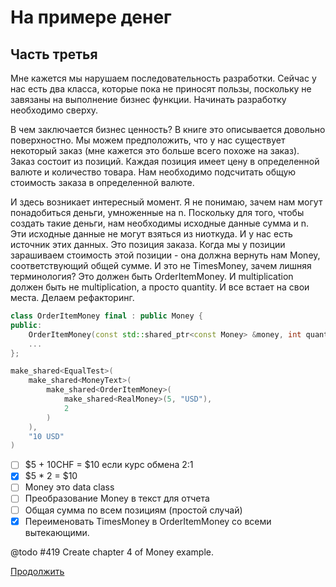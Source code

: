 # На примере денег

## Часть третья

Мне кажется мы нарушаем последовательность разработки.
Сейчас у нас есть два класса, которые пока не приносят пользы,
поскольку не завязаны на выполнение бизнес функции.
Начинать разработку необходимо сверху.

В чем заключается бизнес ценность?
В книге это описывается довольно поверхностно.
Мы можем предположить, что у нас существует некоторый заказ (мне кажется это больше всего похоже на заказ).
Заказ состоит из позиций.
Каждая позиция имеет цену в определенной валюте и количество товара.
Нам необходимо подсчитать общую стоимость заказа в определенной валюте.

И здесь возникает интересный момент.
Я не понимаю, зачем нам могут понадобиться деньги, умноженные на n.
Поскольку для того, чтобы создать такие деньги, нам необходимы исходные данные сумма и n.
Эти исходные данные не могут взяться из ниоткуда.
И у нас есть источник этих данных. Это позиция заказа.
Когда мы у позиции зарашиваем стоимость этой позиции - она должна вернуть нам Money, соответствующий общей сумме.
И это не TimesMoney, зачем лишняя терминология? Это должен быть OrderItemMoney.
И multiplication должен быть не multiplication, а просто quantity.
И все встает на свои места.
Делаем рефакторинг.

```c++
class OrderItemMoney final : public Money {
public:
	OrderItemMoney(const std::shared_ptr<const Money> &money, int quantity);
	...
};

make_shared<EqualTest>(
	make_shared<MoneyText>(
		make_shared<OrderItemMoney>(
			make_shared<RealMoney>(5, "USD"),
			2
		)
	),
	"10 USD"
)
```

- [ ] $5 + 10CHF = $10 если курс обмена 2:1
- [x] $5 * 2 = $10
- [ ] Money это data class
- [ ] Преобразование Money в текст для отчета
- [ ] Общая сумма по всем позициям (простой случай)
- [x] Переименовать TimesMoney в OrderItemMoney со всеми вытекающими.

@todo #419 Create chapter 4 of Money example.

[Продолжить](TUTORIAL4.ru.md)
